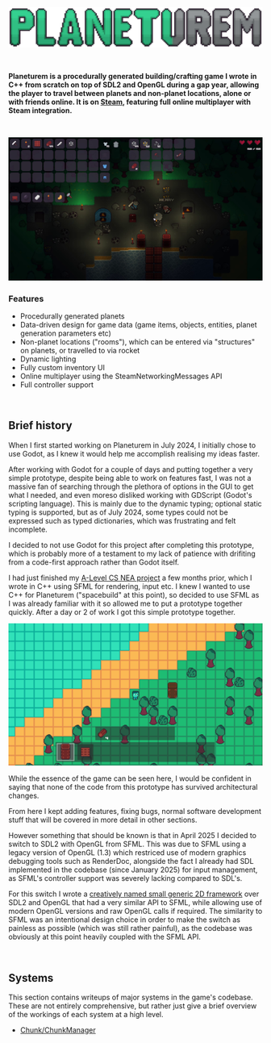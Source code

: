 ![](art-designs/title-logo.png)

<br/>

**Planeturem is a procedurally generated building/crafting game I wrote in C++ from scratch on top of SDL2 and OpenGL during a gap year, allowing the player to travel between planets and non-planet locations, alone or with friends online. It is on [Steam](https://store.steampowered.com/app/3323260/Planeturem/), featuring full online multiplayer with Steam integration.**

<br/>

![](art-designs/multiplayer-screenshot-0.png)

### Features
 - Procedurally generated planets
 - Data-driven design for game data (game items, objects, entities, planet generation parameters etc)
 - Non-planet locations ("rooms"), which can be entered via "structures" on planets, or travelled to via rocket
 - Dynamic lighting
 - Fully custom inventory UI
 - Online multiplayer using the SteamNetworkingMessages API
 - Full controller support

<br/>

## Brief history
When I first started working on Planeturem in July 2024, I initially chose to use Godot, as I knew it would help me accomplish realising my ideas faster.

After working with Godot for a couple of days and putting together a very simple prototype, despite being able to work on features fast, I was not a massive fan of searching through the plethora of options in the GUI to get what I needed, and even moreso disliked working with GDScript (Godot's scripting language). This is mainly due to the dynamic typing; optional static typing is supported, but as of July 2024, some types could not be expressed such as typed dictionaries, which was frustrating and felt incomplete.

I decided to not use Godot for this project after completing this prototype, which is probably more of a testament to my lack of patience with drifiting from a code-first approach rather than Godot itself.

I had just finished my [A-Level CS NEA project](https://github.com/jamiebrn/CS-NEA-orbital-prospector) a few months prior, which I wrote in C++ using SFML for rendering, input etc. I knew I wanted to use C++ for Planeturem ("spacebuild" at this point), so decided to use SFML as I was already familiar with it so allowed me to put a prototype together quickly. After a day or 2 of work I got this simple prototype together.

![](art-designs/spacebuild-prototype.png)

While the essence of the game can be seen here, I would be confident in saying that none of the code from this prototype has survived architectural changes.

From here I kept adding features, fixing bugs, normal software development stuff that will be covered in more detail in other sections.

However something that should be known is that in April 2025 I decided to switch to SDL2 with OpenGL from SFML. This was due to SFML using a legacy version of OpenGL (1.3) which restriced use of modern graphics debugging tools such as RenderDoc, alongside the fact I already had SDL implemented in the codebase (since January 2025) for input management, as SFML's controller support was severely lacking compared to SDL's.

For this switch I wrote a [creatively named small generic 2D framework](https://github.com/jamiebrn/planeturem-framework) over SDL2 and OpenGL that had a very similar API to SFML, while allowing use of modern OpenGL versions and raw OpenGL calls if required. The similarity to SFML was an intentional design choice in order to make the switch as painless as possible (which was still rather painful), as the codebase was obviously at this point heavily coupled with the SFML API.

<br/>

## Systems
This section contains writeups of major systems in the game's codebase. These are not entirely comprehensive, but rather just give a brief overview of the workings of each system at a high level.
 - [Chunk/ChunkManager](docs/chunk.md)




